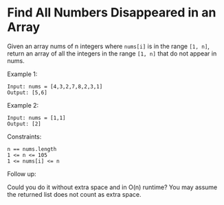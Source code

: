 # Find All Numbers Disappeared in an Array

Given an array nums of n integers where `nums[i]` is in the range `[1, n]`, return an array of all the integers in the range `[1, n]` that do not appear in nums.

Example 1:

    Input: nums = [4,3,2,7,8,2,3,1]
    Output: [5,6]

Example 2:

    Input: nums = [1,1]
    Output: [2]

Constraints:

    n == nums.length
    1 <= n <= 105
    1 <= nums[i] <= n

Follow up:

Could you do it without extra space and in O(n) runtime? You may assume the returned list does not count as extra space.
